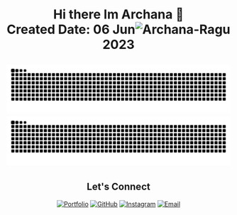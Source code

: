<div align="center">
<h1 align="center">
  Hi there Im Archana 👋
  <img src="https://komarev.com/ghpvc/?username=Archana-Ragu&label=Profile%20Views&color=0e75b6&style=flat" align='right' alt="Archana-Ragu" />
<br>
Created Date: 06 Jun 2023
<br>

![github contribution grid snake animation](https://raw.githubusercontent.com/shahradelahi/shahradelahi/output/github-contribution-grid-snake-dark.svg#gh-dark-mode-only)
![github contribution grid snake animation](https://raw.githubusercontent.com/shahradelahi/shahradelahi/output/github-contribution-grid-snake.svg#gh-light-mode-only)

## Let's Connect

<p align="center">
	<a href="https://Archana-Ragu.github.io/" target="_blank"><img src="https://img.icons8.com/bubbles/50/000000/web.png" alt="Portfolio"/></a>
	<a href="https://github.com/Archana-Ragu" target="_blank"><img src="https://img.icons8.com/bubbles/50/000000/github.png" alt="GitHub"/></a>
	<a href="https://www.instagram.com/achuuuhh.__/" target="_blank"><img src="https://img.icons8.com/bubbles/50/000000/instagram.png" alt="Instagram"/></a>
	<a href="mailto:archanaragu15@gmail.com" target="_blank"><img src="https://img.icons8.com/bubbles/50/000000/gmail.png" alt="Email"/></a>
</p>
</div>
